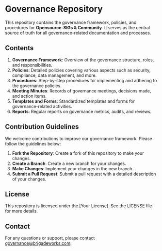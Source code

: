 # Governance Repository

This repository contains the governance framework, policies, and procedures for **Opensource-SIGs & Community**. It serves as the central source of truth for all governance-related documentation and processes.

## Contents

1. **Governance Framework**: Overview of the governance structure, roles, and responsibilities.
2. **Policies**: Detailed policies covering various aspects such as security, compliance, data management, and more.
3. **Procedures**: Step-by-step procedures for implementing and adhering to the governance policies.
4. **Meeting Minutes**: Records of governance meetings, decisions made, and action items.
5. **Templates and Forms**: Standardized templates and forms for governance-related activities.
6. **Reports**: Regular reports on governance metrics, audits, and reviews.

## Contribution Guidelines

We welcome contributions to improve our governance framework. Please follow the guidelines below:

1. **Fork the Repository**: Create a fork of this repository to make your changes.
2. **Create a Branch**: Create a new branch for your changes.
3. **Make Changes**: Implement your changes in the new branch.
4. **Submit a Pull Request**: Submit a pull request with a detailed description of your changes.

## License

This repository is licensed under the [Your License]. See the LICENSE file for more details.

## Contact

For any questions or support, please contact governance@brigadeworks.com.
